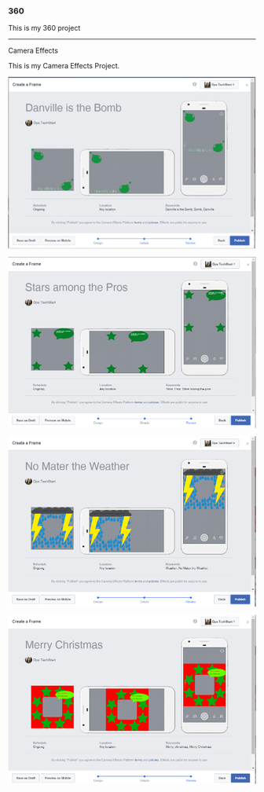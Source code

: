 ### 360

This is my 360 project

<script src="//360.vizor.io/scripts/embed.js" data-vizorurl="https://360.vizor.io/embed/v/96" ></script>

***

Camera Effects

This is my Camera Effects Project.


![Danville is the Bomb](https://github.com/thunderb3e/thunderb3e.github.io/blob/master/Robert%20rose%20Danville%20is%20the%20bomb.PNG?raw=true "Optional Title")

![Stars Among the Pros](https://github.com/thunderb3e/thunderb3e.github.io/blob/master/Robert%20rose%20Danville%20little%20johns%20are%20the%20stars%20omong%20the%20pros.PNG?raw=true "Optional Title")

![No Mater the Weather](https://github.com/thunderb3e/thunderb3e.github.io/blob/master/Robert%20rose%20No%20mater%20the%20weather%20Danville%20is%20always%20better.PNG?raw=true "Optional Title")

![Merry Christmas](https://github.com/thunderb3e/thunderb3e.github.io/blob/master/Robert%20rose%20Merry%20christmas.PNG?raw=true "Optional Title")

<script src="//360.vizor.io/scripts/embed.js" data-vizorurl="https://patches.vizor.io/embed/thunderbe3/double-disaster-desert" ></script>
